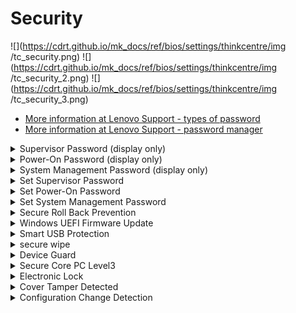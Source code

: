 # Security #

![](https://cdrt.github.io/mk_docs/ref/bios/settings/thinkcentre/img
   /tc_security.png)
![](https://cdrt.github.io/mk_docs/ref/bios/settings/thinkcentre/img
   /tc_security_2.png)
![](https://cdrt.github.io/mk_docs/ref/bios/settings/thinkcentre/img
   /tc_security_3.png)

 - [More information at Lenovo Support - types of password](https://support.lenovo.com/us/en/solutions/ht513634)
 - [More information at Lenovo Support - password manager](https://support.lenovo.com/us/en/solutions/ht103666-introduction-to-password-manager-thinkpad-thinkcentre-thinkstation)

<details><summary>Supervisor Password (display only)</summary>

Options:

1.  **Not Installed** - password disabled. Default.
2.  Installed -  password enabled.

</details>

<details><summary>Power-On Password (display only)</summary>

Options:

1. **Not Installed** - password disabled. Default.
2. Installed -  password enabled.

</details>

<details><summary>System Management Password (display only)</summary>

Options:

1. **Not Installed** - password disabled. Default.
2. Installed -  password enabled.

</details>

<details><summary>Set Supervisor Password</summary>

Set, change, or delete the Supervisor Password.

!!! note ""
    To delete Supervisor Password, enter blank fields for each new password line item.

Enter and confirm new password.


</details>

<details><summary>Set Power-On Password</summary>

Set, change, or delete the Power-On Password.

!!! note ""
    To delete Power-On Password, enter blank fields for each new password line item.

Enter and confirm new password.


</details>

<details><summary>Set System Management Password</summary>

Set, change, or delete the System Management Password (SMP).

!!! note ""
    To delete System Management Password, enter blank fields for each new password line item.

Enter and confirm new password.


</details>

<details><summary>Secure Roll Back Prevention</summary>

Whether flashing BIOS to a previous or current version is prevented (NOT allowed).

Options:

1.  **Yes** - Flashing NOT allowed. Default.
1.  No - Flashing BIOS allowed.

| WMI Setting name | Values | Locked by SVP |
|:---|:---|:---|
| SecureRollBackPrevention | No, Yes | Yes |


</details>

<details><summary>Windows UEFI Firmware Update</summary>

Options:

1. **Enabled** - Default.
1. Disabled - BIOS will skip Windows UEFI firmware update.

| WMI Setting name | Values | Locked by SVP |
|:---|:---|:---|
| WindowsUEFIFirmwareUpdate | Disabled, Enabled | Yes |


</details>

<details><summary>Smart USB Protection</summary>

Block USB write access (copying data from computer to USB storage device) in Windows.

Options:

1.  **Disabled** - Default.
1.  Read Only - The user can copy data from USB to computer, but not from computer to USB.
1.  NO Access - The user cannot use USB storage device in Windows.

| WMI Setting name | Values | Locked by SVP |
|:---|:---|:---|
| SmartUSBProtection | Disabled, Read Only, No Access | Yes |


</details>

<details><summary>secure wipe</summary>

Hide or display the `secure wipe` option on the F12 BIOS Startup Menu.

Options:

1.  **Disabled** - hides `secure wipe` option. Default.
2.  Enabled - shows `secure wipe` option.

| WMI Setting name | Values | Locked by SVP |
|:---|:---|:---|
| securewipe | Disabled, Enabled | yes |


</details>


<details><summary>Device Guard</summary>

Device Guard protects against malware by restricting the device across several technologies.   

Options:

1.  **Disabled** - Ethernet, USB, CD, and other boot methods are enabled. Default.
1.  Enabled - CPU Virtualization Technology，IOMMU (Intel VT-d, AMD-Vi),  Secure boot, and TPM are enabled. Ethernet, USB, CD, and other boot methods are disabled. Only SATA devices are allowed.

| WMI Setting name | Values | Locked by SVP |
|:---|:---|:---|
| DeviceGuard | Disabled, Enabled | yes |


</details>

<details><summary>Secure Core PC Level3</summary>

Whether to support Windows 10/11 Secured-core PCs' Level3:

1.  **Disabled** - Default.
2.  Enabled.

 - [More information at Microsoft Docs](https://docs.microsoft.com/en-us/windows-hardware/design/device-experiences/oem-highly-secure)


</details>

<details><summary>Electronic Lock</summary>

Whether to lock the chassis to prevent unauthorized physical access to the system components.

!!! note ""
    Effective on the next startup after BIOS setting is saved.

Options:

1.  **Disabled** - Default.
2.  Enabled.


</details>

<details><summary>Cover Tamper Detected</summary>

Chassis Intrusion Detection is a utility that can tell whether someone has opened the case (intruded into the chassis).

Options:

1.  **Disabled** - Default.
1.  Enabled.

!!! note ""
    If chassis tamper occurs, you can only clear this error by entering setup.

| WMI Setting name | Values | Locked by SVP |
|:---|:---|:---|
| CoverTamperDetected | Disabled, Enabled | yes |


</details>

<details><summary>Configuration Change Detection</summary>

Options:

1.  **Disabled** - Default.
2.  Enabled. When a device is installed or removed, the system will notify the user during POST.

!!! note ""
    This notice can only be cleared by entering BIOS setup, saving and then exiting.

| WMI Setting name | Values | Locked by SVP |
|:---|:---|:---|
| ConfigurationChangeDetection | Disabled, Enabled | yes |


</details>
